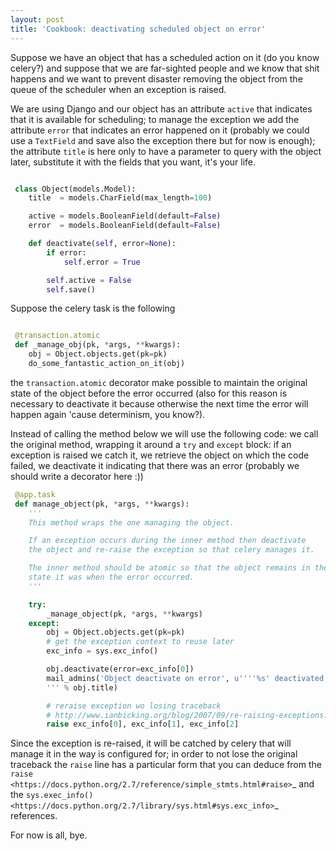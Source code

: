 ```yaml
---
layout: post
title: 'Cookbook: deactivating scheduled object on error'
---
```

Suppose we have an object that has a scheduled action on it (do you know celery?)
and suppose that we are far-sighted people and we know that shit happens and we 
want to prevent disaster removing the object from the queue of the scheduler when
an exception is raised.

We are using Django and our object has an attribute ``active`` that indicates
that it is available for scheduling; to manage the exception we add the attribute ``error`` that indicates an error happened on it (probably we could use a ``TextField`` and save also the
exception there but for now is enough); the attribute ``title`` is
here only to have a parameter
to query with the object later, substitute it with the fields that you want, it's
your life.

```python

 class Object(models.Model):
    title  = models.CharField(max_length=100)

    active = models.BooleanField(default=False)
    error  = models.BooleanField(default=False)

    def deactivate(self, error=None):
        if error:
            self.error = True

        self.active = False
        self.save()
```

Suppose the celery task is the following

```python

 @transaction.atomic
 def _manage_obj(pk, *args, **kwargs):
    obj = Object.objects.get(pk=pk)
    do_some_fantastic_action_on_it(obj)
```

the ``transaction.atomic`` decorator make possible to maintain the original state
of the object before the error occurred (also for this reason is necessary to deactivate
it because otherwise the next time the error will happen again 'cause determinism, you know?).

Instead of calling the method below we will use the following code: we call
the original method, wrapping it around a ``try`` and ``except`` block: if an
exception is raised we catch it, we retrieve the object on which the code failed,
we deactivate it indicating that there was an error (probably we should write a decorator here :))

```python
 @app.task
 def manage_object(pk, *args, **kwargs):
    '''
    This method wraps the one managing the object.

    If an exception occurs during the inner method then deactivate
    the object and re-raise the exception so that celery manages it.

    The inner method should be atomic so that the object remains in the
    state it was when the error occurred.
    '''

    try:
        _manage_object(pk, *args, **kwargs)
    except:
        obj = Object.objects.get(pk=pk)
        # get the exception context to reuse later
        exc_info = sys.exc_info()

        obj.deactivate(error=exc_info[0])
        mail_admins('Object deactivate on error', u''''%s' deactivated bc an error occurred.
        ''' % obj.title)

        # reraise exception wo losing traceback
        # http://www.ianbicking.org/blog/2007/09/re-raising-exceptions.html
        raise exc_info[0], exc_info[1], exc_info[2]
```

Since the exception is re-raised, it will be catched by celery that will manage it
in the way is configured for; in order to not lose the original traceback the ``raise``
line has a particular form that you can deduce from the `raise  <https://docs.python.org/2.7/reference/simple_stmts.html#raise>`_ and the `sys.exec_info() <https://docs.python.org/2.7/library/sys.html#sys.exc_info>`_ references.

For now is all, bye.
